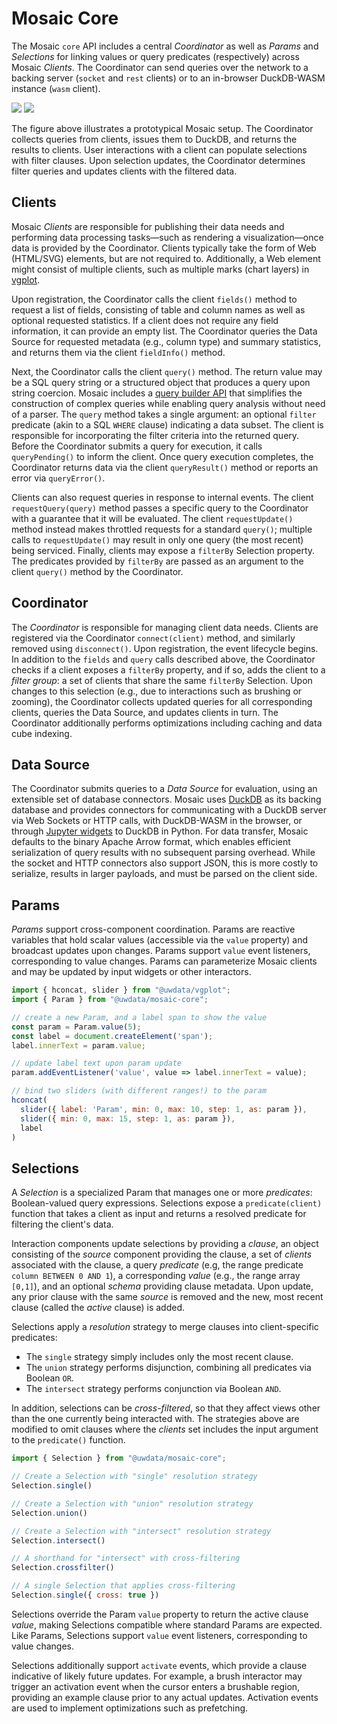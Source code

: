 <script setup>
import ParamExample from '../.vitepress/theme/ParamExample.vue';
import { useData } from 'vitepress';
const { isDark } = useData();
</script>

# Mosaic Core

The Mosaic `core` API includes a central _Coordinator_ as well as _Params_ and _Selections_ for linking values or query predicates (respectively) across Mosaic _Clients_. The Coordinator can send queries over the network to a backing server (`socket` and `rest` clients) or to an in-browser DuckDB-WASM instance (`wasm` client).

<img v-if="isDark" src="/architecture-dark.png"/>
<img v-else src="/architecture.png"/>

The figure above illustrates a prototypical Mosaic setup.
The Coordinator collects queries from clients, issues them to DuckDB, and returns the results to clients.
User interactions with a client can populate selections with filter clauses.
Upon selection updates, the Coordinator determines filter queries and updates clients with the filtered data.

## Clients

Mosaic _Clients_ are responsible for publishing their data needs and performing data processing tasks&mdash;such as rendering a visualization&mdash;once data is provided by the Coordinator. Clients typically take the form of Web (HTML/SVG) elements, but are not required to. Additionally, a Web element might consist of multiple clients, such as multiple marks (chart layers) in [vgplot](/vgplot/).

Upon registration, the Coordinator calls the client `fields()` method to request a list of fields, consisting of table and column names as well as optional requested statistics. If a client does not require any field information, it can provide an empty list. The Coordinator queries the Data Source for requested metadata (e.g., column type) and summary statistics, and returns them via the client `fieldInfo()` method.

Next, the Coordinator calls the client `query()` method. The return value may be a SQL query string or a structured object that produces a query upon string coercion. Mosaic includes a [query builder API](/sql/) that simplifies the construction of complex queries while enabling query analysis without need of a parser. The `query` method takes a single argument: an optional `filter` predicate (akin to a SQL `WHERE` clause) indicating a data subset. The client is responsible for incorporating the filter criteria into the returned query. Before the Coordinator submits a query for execution, it calls `queryPending()` to inform the client. Once query execution completes, the Coordinator returns data via the client `queryResult()` method or reports an error via `queryError()`.

Clients can also request queries in response to internal events. The client `requestQuery(query)` method passes a specific query to the Coordinator with a guarantee that it will be evaluated.
The client `requestUpdate()` method instead makes throttled requests for a standard `query()`; multiple calls to `requestUpdate()` may result in only one query (the most recent) being serviced.
Finally, clients may expose a `filterBy` Selection property. The predicates provided by `filterBy` are passed as an argument to the client `query()` method by the Coordinator.

## Coordinator

The _Coordinator_ is responsible for managing client data needs. Clients are registered via the Coordinator `connect(client)` method, and similarly removed using `disconnect()`. Upon registration, the event lifecycle begins.
In addition to the `fields` and `query` calls described above, the Coordinator checks if a client exposes a `filterBy` property, and if so, adds the client to a _filter group_: a set of clients that share the same `filterBy` Selection.
Upon changes to this selection (e.g., due to interactions such as brushing or zooming), the Coordinator collects updated queries for all corresponding clients, queries the Data Source, and updates clients in turn.
The Coordinator additionally performs optimizations including caching and data cube indexing.

## Data Source

The Coordinator submits queries to a _Data Source_ for evaluation, using an extensible set of database connectors.
Mosaic uses [DuckDB](/duckdb/) as its backing database and provides connectors for communicating with a DuckDB server via Web Sockets or HTTP calls, with DuckDB-WASM in the browser, or through [Jupyter widgets](/jupyter/) to DuckDB in Python.
For data transfer, Mosaic defaults to the binary Apache Arrow format, which enables efficient serialization of query results with no subsequent parsing overhead.
While the socket and HTTP connectors also support JSON, this is more costly to serialize, results in larger payloads, and must be parsed on the client side.

## Params

_Params_ support cross-component coordination.
Params are reactive variables that hold scalar values (accessible via the `value` property) and broadcast updates upon changes.
Params support `value` event listeners, corresponding to value changes.
Params can parameterize Mosaic clients and may be updated by input widgets or other interactors.

<ParamExample />

``` js
import { hconcat, slider } from "@uwdata/vgplot";
import { Param } from "@uwdata/mosaic-core";

// create a new Param, and a label span to show the value
const param = Param.value(5);
const label = document.createElement('span');
label.innerText = param.value;

// update label text upon param update
param.addEventListener('value', value => label.innerText = value);

// bind two sliders (with different ranges!) to the param
hconcat(
  slider({ label: 'Param', min: 0, max: 10, step: 1, as: param }),
  slider({ min: 0, max: 15, step: 1, as: param }),
  label
)
```

## Selections

A _Selection_ is a specialized Param that manages one or more _predicates_: Boolean-valued query expressions.
Selections expose a `predicate(client)` function that takes a client as input and returns a resolved predicate for filtering the client's data.

Interaction components update selections by providing a _clause_, an object consisting of the _source_ component providing the clause, a set of _clients_ associated with the clause, a query _predicate_ (e.g, the range predicate `column BETWEEN 0 AND 1`), a corresponding _value_ (e.g., the range array `[0,1]`), and an optional _schema_ providing clause metadata.
Upon update, any prior clause with the same _source_ is removed and the new, most recent clause (called the _active_ clause) is added.

Selections apply a _resolution_ strategy to merge clauses into client-specific predicates:

- The `single` strategy simply includes only the most recent clause.
- The `union` strategy performs disjunction, combining all predicates via Boolean `OR`.
- The `intersect` strategy performs conjunction via Boolean `AND`.

In addition, selections can be _cross-filtered_, so that they affect views other than the one currently being interacted with.
The strategies above are modified to omit clauses where the _clients_ set includes the input argument to the `predicate()` function.

``` js
import { Selection } from "@uwdata/mosaic-core";

// Create a Selection with "single" resolution strategy
Selection.single()

// Create a Selection with "union" resolution strategy
Selection.union()

// Create a Selection with "intersect" resolution strategy
Selection.intersect()

// A shorthand for "intersect" with cross-filtering
Selection.crossfilter()

// A single Selection that applies cross-filtering
Selection.single({ cross: true })
```

Selections override the Param `value` property to return the active clause _value_, making Selections compatible where standard Params are expected.
Like Params, Selections support `value` event listeners, corresponding to value changes.

Selections additionally support `activate` events, which provide a clause indicative of likely future updates.
For example, a brush interactor may trigger an activation event when the cursor enters a brushable region, providing an example clause prior to any actual updates.
Activation events are used to implement optimizations such as prefetching.

